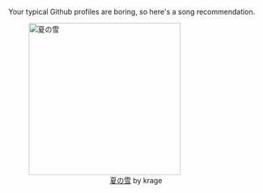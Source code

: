 Your typical Github profiles are boring, so here's a song recommendation.
<figure><img width="300" height="300" src="https://i.scdn.co/image/ab67616d0000b273df73fbeeadcae993f0436087" alt="夏の雪" /><figcaption align="center"><a href="https://open.spotify.com/track/4SJnBgbqNliUIfxigwQBcS" target="_blank">夏の雪</a> by krage</figcaption></figure>
